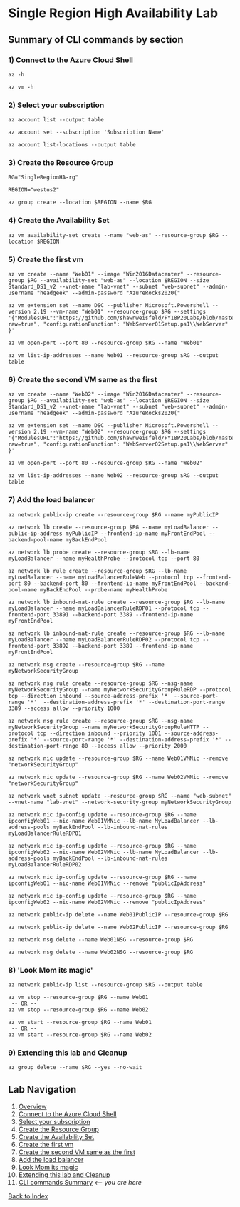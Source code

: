 # Single Region High Availability Lab 
## Summary of CLI commands by section
### 1) Connect to the Azure Cloud Shell
```
az -h

az vm -h
```

### 2) Select your subscription
```
az account list --output table

az account set --subscription 'Subscription Name'

az account list-locations --output table
```

### 3) Create the Resource Group
```
RG="SingleRegionHA-rg"

REGION="westus2"

az group create --location $REGION --name $RG
```

### 4) Create the Availability Set
```
az vm availability-set create --name "web-as" --resource-group $RG --location $REGION
```

### 5) Create the first vm
```
az vm create --name "Web01" --image "Win2016Datacenter" --resource-group $RG --availability-set "web-as" --location $REGION --size Standard_DS1_v2 --vnet-name "lab-vnet" --subnet "web-subnet" --admin-username "headgeek" --admin-password "AzureRocks2020("

az vm extension set --name DSC --publisher Microsoft.Powershell --version 2.19 --vm-name "Web01" --resource-group $RG --settings '{"ModulesURL":"https://github.com/shawnweisfeld/FY18P20Labs/blob/master/AzureIaaS/SingleRegionHALab/assets/WebServerSetup.zip?raw=true", "configurationFunction": "WebServer01Setup.ps1\\WebServer" }'

az vm open-port --port 80 --resource-group $RG --name "Web01"

az vm list-ip-addresses --name Web01 --resource-group $RG --output table
```

### 6) Create the second VM same as the first
```
az vm create --name "Web02" --image "Win2016Datacenter" --resource-group $RG --availability-set "web-as" --location $REGION --size Standard_DS1_v2 --vnet-name "lab-vnet" --subnet "web-subnet" --admin-username "headgeek" --admin-password "AzureRocks2020("

az vm extension set --name DSC --publisher Microsoft.Powershell --version 2.19 --vm-name "Web02" --resource-group $RG --settings '{"ModulesURL":"https://github.com/shawnweisfeld/FY18P20Labs/blob/master/AzureIaaS/SingleRegionHALab/assets/WebServerSetup.zip?raw=true", "configurationFunction": "WebServer02Setup.ps1\\WebServer" }'

az vm open-port --port 80 --resource-group $RG --name "Web02"

az vm list-ip-addresses --name Web02 --resource-group $RG --output table
```

### 7) Add the load balancer
```
az network public-ip create --resource-group $RG --name myPublicIP

az network lb create --resource-group $RG --name myLoadBalancer --public-ip-address myPublicIP --frontend-ip-name myFrontEndPool --backend-pool-name myBackEndPool

az network lb probe create --resource-group $RG --lb-name myLoadBalancer --name myHealthProbe --protocol tcp --port 80

az network lb rule create --resource-group $RG --lb-name myLoadBalancer --name myLoadBalancerRuleWeb --protocol tcp --frontend-port 80 --backend-port 80 --frontend-ip-name myFrontEndPool --backend-pool-name myBackEndPool --probe-name myHealthProbe

az network lb inbound-nat-rule create --resource-group $RG --lb-name myLoadBalancer --name myLoadBalancerRuleRDP01 --protocol tcp --frontend-port 33891 --backend-port 3389 --frontend-ip-name myFrontEndPool

az network lb inbound-nat-rule create --resource-group $RG --lb-name myLoadBalancer --name myLoadBalancerRuleRDP02 --protocol tcp --frontend-port 33892 --backend-port 3389 --frontend-ip-name myFrontEndPool

az network nsg create --resource-group $RG --name myNetworkSecurityGroup

az network nsg rule create --resource-group $RG --nsg-name myNetworkSecurityGroup --name myNetworkSecurityGroupRuleRDP --protocol tcp --direction inbound --source-address-prefix '*' --source-port-range '*'  --destination-address-prefix '*' --destination-port-range 3389 --access allow --priority 1000

az network nsg rule create --resource-group $RG --nsg-name myNetworkSecurityGroup --name myNetworkSecurityGroupRuleHTTP --protocol tcp --direction inbound --priority 1001 --source-address-prefix '*' --source-port-range '*' --destination-address-prefix '*' --destination-port-range 80 --access allow --priority 2000

az network nic update --resource-group $RG --name Web01VMNic --remove "networkSecurityGroup"

az network nic update --resource-group $RG --name Web02VMNic --remove "networkSecurityGroup"

az network vnet subnet update --resource-group $RG --name "web-subnet" --vnet-name "lab-vnet" --network-security-group myNetworkSecurityGroup

az network nic ip-config update --resource-group $RG --name ipconfigWeb01 --nic-name Web01VMNic --lb-name MyLoadBalancer --lb-address-pools myBackEndPool --lb-inbound-nat-rules myLoadBalancerRuleRDP01

az network nic ip-config update --resource-group $RG --name ipconfigWeb02 --nic-name Web02VMNic --lb-name MyLoadBalancer --lb-address-pools myBackEndPool --lb-inbound-nat-rules myLoadBalancerRuleRDP02

az network nic ip-config update --resource-group $RG --name ipconfigWeb01 --nic-name Web01VMNic --remove "publicIpAddress"

az network nic ip-config update --resource-group $RG --name ipconfigWeb02 --nic-name Web02VMNic --remove "publicIpAddress"

az network public-ip delete --name Web01PublicIP --resource-group $RG

az network public-ip delete --name Web02PublicIP --resource-group $RG

az network nsg delete --name Web01NSG --resource-group $RG

az network nsg delete --name Web02NSG --resource-group $RG
```

### 8) 'Look Mom its magic'
```
az network public-ip list --resource-group $RG --output table

az vm stop --resource-group $RG --name Web01
 -- OR --
az vm stop --resource-group $RG --name Web02

az vm start --resource-group $RG --name Web01
 -- OR --
az vm start --resource-group $RG --name Web02
```
### 9) Extending this lab and Cleanup

```
az group delete --name $RG --yes --no-wait
```


## Lab Navigation
1. [Overview](./)
1. [Connect to the Azure Cloud Shell](./step01.html)
1. [Select your subscription](./step02.html)
1. [Create the Resource Group](./step03.html)
1. [Create the Availability Set](./step04.html)
1. [Create the first vm](./step05.html)
1. [Create the second VM same as the first](./step06.html)
1. [Add the load balancer](./step07.html)
1. [Look Mom its magic](./step08.html)
1. [Extending this lab and Cleanup](./step09.html)
1. [CLI commands Summary](./summary.html) *<-- you are here*

[Back to Index](../../index.html)